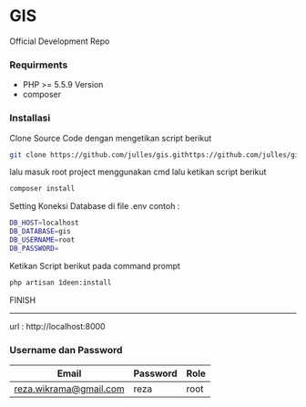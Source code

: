 # GIS
Official Development Repo

### Requirments

- PHP >= 5.5.9 Version
- composer

### Installasi

Clone Source Code dengan mengetikan script berikut

```sh
git clone https://github.com/julles/gis.githttps://github.com/julles/gis.git
```

lalu masuk root project menggunakan cmd lalu ketikan script berikut

```sh
composer install
```

Setting Koneksi Database di file .env 
contoh :

```sh
DB_HOST=localhost
DB_DATABASE=gis
DB_USERNAME=root
DB_PASSWORD=
```

Ketikan Script berikut pada command prompt

```sh
php artisan 1deen:install
```
FINISH
- - - -

url : http://localhost:8000


### Username dan Password

Email  | Password | Role
------------- | ------------- | -------------
reza.wikrama@gmail.com  | reza | root 




